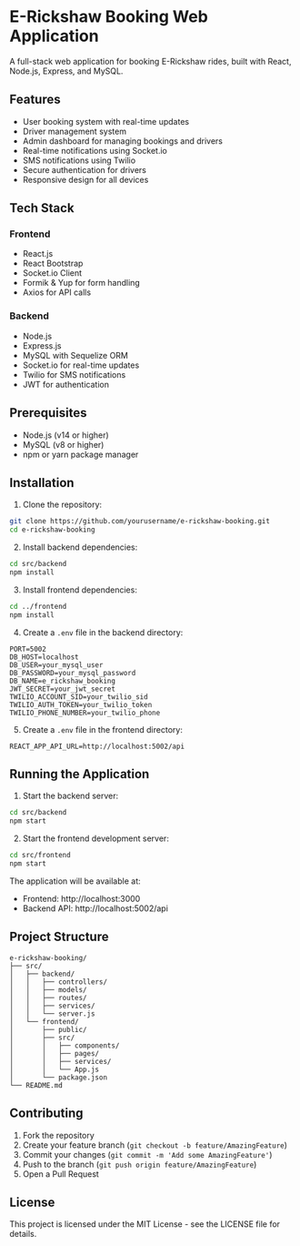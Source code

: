 # E-Rickshaw Booking Web Application

A full-stack web application for booking E-Rickshaw rides, built with React, Node.js, Express, and MySQL.

## Features

- User booking system with real-time updates
- Driver management system
- Admin dashboard for managing bookings and drivers
- Real-time notifications using Socket.io
- SMS notifications using Twilio
- Secure authentication for drivers
- Responsive design for all devices

## Tech Stack

### Frontend
- React.js
- React Bootstrap
- Socket.io Client
- Formik & Yup for form handling
- Axios for API calls

### Backend
- Node.js
- Express.js
- MySQL with Sequelize ORM
- Socket.io for real-time updates
- Twilio for SMS notifications
- JWT for authentication

## Prerequisites

- Node.js (v14 or higher)
- MySQL (v8 or higher)
- npm or yarn package manager

## Installation

1. Clone the repository:
```bash
git clone https://github.com/yourusername/e-rickshaw-booking.git
cd e-rickshaw-booking
```

2. Install backend dependencies:
```bash
cd src/backend
npm install
```

3. Install frontend dependencies:
```bash
cd ../frontend
npm install
```

4. Create a `.env` file in the backend directory:
```env
PORT=5002
DB_HOST=localhost
DB_USER=your_mysql_user
DB_PASSWORD=your_mysql_password
DB_NAME=e_rickshaw_booking
JWT_SECRET=your_jwt_secret
TWILIO_ACCOUNT_SID=your_twilio_sid
TWILIO_AUTH_TOKEN=your_twilio_token
TWILIO_PHONE_NUMBER=your_twilio_phone
```

5. Create a `.env` file in the frontend directory:
```env
REACT_APP_API_URL=http://localhost:5002/api
```

## Running the Application

1. Start the backend server:
```bash
cd src/backend
npm start
```

2. Start the frontend development server:
```bash
cd src/frontend
npm start
```

The application will be available at:
- Frontend: http://localhost:3000
- Backend API: http://localhost:5002/api

## Project Structure

```
e-rickshaw-booking/
├── src/
│   ├── backend/
│   │   ├── controllers/
│   │   ├── models/
│   │   ├── routes/
│   │   ├── services/
│   │   └── server.js
│   └── frontend/
│       ├── public/
│       ├── src/
│       │   ├── components/
│       │   ├── pages/
│       │   ├── services/
│       │   └── App.js
│       └── package.json
└── README.md
```

## Contributing

1. Fork the repository
2. Create your feature branch (`git checkout -b feature/AmazingFeature`)
3. Commit your changes (`git commit -m 'Add some AmazingFeature'`)
4. Push to the branch (`git push origin feature/AmazingFeature`)
5. Open a Pull Request

## License

This project is licensed under the MIT License - see the LICENSE file for details. 